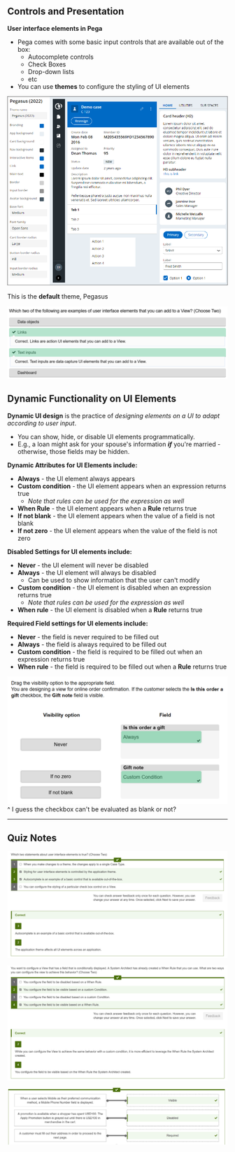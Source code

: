 ## Controls and Presentation

**User interface elements in Pega**
 - Pega comes with some basic input controls that are available out of the box:
	 - Autocomplete controls
	 - Check Boxes
	 - Drop-down lists
	 - etc
 - You can use **themes** to configure the styling of UI elements

![](attachments/Pasted%20image%2020250607120350.png)

This is the **default** theme, Pegasus

![](attachments/Pasted%20image%2020250607120424.png)

## Dynamic Functionality on UI Elements

**Dynamic UI design** is the practice of *designing elements on a UI to adapt according to user input*.
 - You can show, hide, or disable UI elements programmatically.
 - E.g., a loan might ask for your spouse's information ***if*** you're married - otherwise, those fields may be hidden.

**Dynamic Attributes for UI Elements include:**
 - **Always** - the UI element always appears
 - **Custom condition** - the UI element appears when an expression returns true
	 - *Note that rules can be used for the expression as well*
 - **When Rule** - the UI element appears when a **Rule** returns true
 - **If not blank** - the UI element appears when the value of a field is not blank
 - **If not zero** - the UI element appears when the value of the field is not zero

**Disabled Settings for UI elements include:**
 - **Never** - the UI element will never be disabled
 - **Always** - the UI element will always be disabled
	 - Can be used to show information that the user can't modify
 - **Custom condition** - the UI element is disabled when an expression returns true
	 - *Note that rules can be used for the expression as well*
 - **When rule** - the UI element is disabled when a **Rule** returns true

**Required Field settings for UI elements include:**
 - **Never** - the field is never required to be filled out
 - **Always** - the field is always required to be filled out
 - **Custom condition** - the field is required to be filled out when an expression returns true
 - **When rule** - the field is required to be filled out when a **Rule** returns true

![](attachments/Pasted%20image%2020250607121352.png)
^ I guess the checkbox can't be evaluated as blank or not?

---

## Quiz Notes

![](attachments/Pasted%20image%2020250607121512.png)

![](attachments/Pasted%20image%2020250607121552.png)

![](attachments/Pasted%20image%2020250607121655.png)